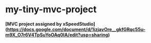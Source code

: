 # my-tiny-mvc-project 

#### [MVC project assigned by xSpeedStudio] (https://docs.google.com/document/d/1izjavOre__gkfGRqc55u-m9X_O7r6V4TpSuYoOAq0lA/edit?usp=sharing)


